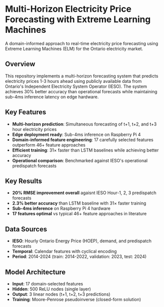# Multi-Horizon Electricity Price Forecasting with Extreme Learning Machines

A domain-informed approach to real-time electricity price forecasting using Extreme Learning Machines (ELM) for the Ontario electricity market.

## Overview

This repository implements a multi-horizon forecasting system that predicts electricity prices 1-3 hours ahead using publicly available data from Ontario's Independent Electricity System Operator (IESO). The system achieves 30% better accuracy than operational forecasts while maintaining sub-4ms inference latency on edge hardware.

## Key Features

- **Multi-horizon prediction**: Simultaneous forecasting of t+1, t+2, and t+3 hour electricity prices
- **Edge deployment ready**: Sub-4ms inference on Raspberry Pi 4
- **Domain-informed feature engineering**: 17 carefully selected features outperform 46+ feature approaches
- **Efficient training**: 31× faster than LSTM baselines while achieving better accuracy
- **Operational comparison**: Benchmarked against IESO's operational predispatch forecasts

## Key Results

- **20% RMSE improvement overall** agaisnt IESO Hour-1, 2, 3 predispatch forecasts
- **2.3% better accuracy** than LSTM baseline with 31× faster training
- **Sub-4ms inference** on Raspberry Pi 4 hardware
- **17 features optimal** vs typical 46+ feature approaches in literature

## Data Sources

- **IESO**: Hourly Ontario Energy Price (HOEP), demand, and predispatch forecasts
- **Temporal**: Calendar features with cyclical encoding
- **Period**: 2014-2024 (train: 2014-2022, validation: 2023, test: 2024)

## Model Architecture

- **Input**: 17 domain-selected features
- **Hidden**: 500 ReLU nodes (single layer)
- **Output**: 3 linear nodes (t+1, t+2, t+3 predictions)
- **Training**: Moore-Penrose pseudoinverse (closed-form solution)

